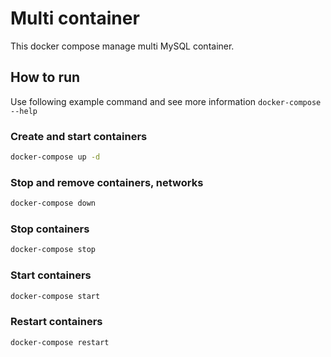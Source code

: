 # Multi container

This docker compose manage multi MySQL container.

## How to run

Use following example command and see more information `docker-compose --help`

### Create and start containers 

```bash
docker-compose up -d
```

### Stop and remove containers, networks

```bash
docker-compose down
```

### Stop containers

```bash
docker-compose stop
```

### Start containers

```bash
docker-compose start
```

### Restart containers

```bash
docker-compose restart
```
